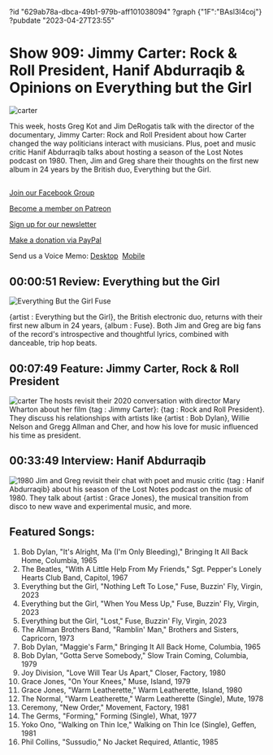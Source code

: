 ?id "629ab78a-dbca-49b1-979b-aff101038094"
?graph {"1F":"BAsl3l4coj"}
?pubdate "2023-04-27T23:55"
# Show 909: Jimmy Carter: Rock & Roll President, Hanif Abdurraqib & Opinions on Everything but the Girl
![carter](https://static.soundopinions.org/images/2023/jimmy2.jpg)

This week, hosts Greg Kot and Jim DeRogatis talk with the director of the documentary, Jimmy Carter: Rock and Roll President about how Carter changed the way politicians interact with musicians. Plus, poet and music critic Hanif Abdurraqib talks about hosting a season of the Lost Notes podcast on 1980. Then, Jim and Greg share their thoughts on the first new album in 24 years by the British duo, Everything but the Girl.

## 

[Join our Facebook Group](https://bit.ly/3sivr9T)

[Become a member on Patreon](https://bit.ly/3slWZvc)

[Sign up for our newsletter](https://bit.ly/3eEvRnG)

[Make a donation via PayPal](https://bit.ly/3dmt9lU)

Send us a Voice Memo: [Desktop](bit.ly/2RyD5Ah)  [Mobile](sayhi.chat/soundops)



## 00:00:51 Review: Everything but the Girl

![Everything But the Girl Fuse](https://static.soundopinions.org/assets/909/1F12.jpg)

{artist : Everything but the Girl}, the British electronic duo, returns with their first new album in 24 years, {album : Fuse}. Both Jim and Greg are big fans of the record's introspective and thoughtful lyrics, combined with danceable, trip hop beats.


## 00:07:49 Feature: Jimmy Carter, Rock & Roll President
![carter](https://static.soundopinions.org/images/2023/jimmy2.jpg)
The hosts revisit their 2020 conversation with director Mary Wharton about her film {tag : Jimmy Carter}: {tag : Rock and Roll President}. They discuss his relationships with artists like {artist : Bob Dylan}, Willie Nelson and Gregg Allman and Cher, and how his love for music influenced his time as president.


## 00:33:49 Interview: Hanif Abdurraqib
![1980](https://static.soundopinions.org/images/2023/eishfzoxcaawbi.jpeg)
Jim and Greg revisit their chat with poet and music critic {tag : Hanif Abdurraqib} about his season of the Lost Notes podcast on the music of 1980. They talk about {artist : Grace Jones}, the musical transition from disco to new wave and experimental music, and more.



## Featured Songs:

1. Bob Dylan, "It's Alright, Ma (I'm Only Bleeding)," Bringing It All Back Home, Columbia, 1965
2. The Beatles, "With A Little Help From My Friends," Sgt. Pepper's Lonely Hearts Club Band, Capitol, 1967
3. Everything but the Girl, "Nothing Left To Lose," Fuse, Buzzin' Fly, Virgin, 2023
4. Everything but the Girl, "When You Mess Up," Fuse, Buzzin' Fly, Virgin, 2023
5. Everything but the Girl, "Lost," Fuse, Buzzin' Fly, Virgin, 2023
6. The Allman Brothers Band, "Ramblin' Man," Brothers and Sisters, Capricorn, 1973
7. Bob Dylan, "Maggie's Farm," Bringing It All Back Home, Columbia, 1965
8. Bob Dylan, "Gotta Serve Somebody," Slow Train Coming, Columbia, 1979
9. Joy Division, "Love Will Tear Us Apart," Closer, Factory, 1980
10. Grace Jones, "On Your Knees," Muse, Island, 1979
11. Grace Jones, "Warm Leatherette," Warm Leatherette, Island, 1980
12. The Normal, "Warm Leatherette," Warm Leatherette (Single), Mute, 1978
13. Ceremony, "New Order," Movement, Factory, 1981
14. The Germs, "Forming," Forming (Single), What, 1977
15. Yoko Ono, "Walking on Thin Ice," Walking on Thin Ice (Single), Geffen, 1981
16. Phil Collins, "Sussudio," No Jacket Required, Atlantic, 1985